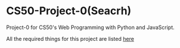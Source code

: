 # CS50-Project-0(Seacrh)
Project-0 for CS50's Web Programming with Python and JavaScript.

All the required things for this project are listed [here](https://cs50.harvard.edu/web/2020/projects/0/search/)




